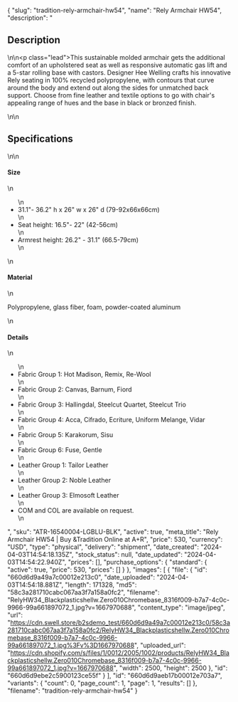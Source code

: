 {
  "slug": "tradition-rely-armchair-hw54",
  "name": "Rely Armchair HW54",
  "description": "<h2>Description</h2>\n<!-- split -->\n<p class=\"lead\">This sustainable molded armchair gets the additional comfort of an upholstered seat as well as responsive automatic gas lift and a 5-star rolling base with castors. Designer Hee Welling crafts his innovative Rely seating in 100% recycled polypropylene, with contours that curve around the body and extend out along the sides for unmatched back support. Choose from fine leather and textile options to go with chair's appealing range of hues and the base in black or bronzed finish. </p>\n<!-- split -->\n<h2>Specifications</h2>\n<!-- split -->\n<h4>Size</h4>\n<ul>\n<li>31.1\"- 36.2\" h x 26\" w x 26\" d (79-92x66x66cm)</li>\n<li>Seat height: 16.5\"- 22\" (42-56cm)</li>\n<li>Armrest height: 26.2\" - 31.1\" (66.5-79cm)</li>\n</ul>\n<h4>Material</h4>\n<p>Polypropylene, glass fiber, foam, powder-coated aluminum</p>\n<h4>Details</h4>\n<ul>\n<li>Fabric Group 1: Hot Madison, Remix, Re-Wool</li>\n<li>Fabric Group 2: Canvas, Barnum, Fiord</li>\n<li>Fabric Group 3: Hallingdal, Steelcut Quartet, Steelcut Trio</li>\n<li>Fabric Group 4: Acca, Cifrado, Ecriture, Uniform Melange, Vidar</li>\n<li>Fabric Group 5: Karakorum, Sisu</li>\n<li>Fabric Group 6: Fuse, Gentle</li>\n<li>Leather Group 1: Tailor Leather</li>\n<li>Leather Group 2: Noble Leather</li>\n<li>Leather Group 3: Elmosoft Leather</li>\n<li>COM and COL are available on request.</li>\n</ul>",
  "sku": "ATR-16540004-LGBLU-BLK",
  "active": true,
  "meta_title": "Rely Armchair HW54 | Buy &Tradition Online at A+R",
  "price": 530,
  "currency": "USD",
  "type": "physical",
  "delivery": "shipment",
  "date_created": "2024-04-03T14:54:18.135Z",
  "stock_status": null,
  "date_updated": "2024-04-03T14:54:22.940Z",
  "prices": [],
  "purchase_options": {
    "standard": {
      "active": true,
      "price": 530,
      "prices": []
    }
  },
  "images": [
    {
      "file": {
        "id": "660d6d9a49a7c00012e213c0",
        "date_uploaded": "2024-04-03T14:54:18.881Z",
        "length": 171328,
        "md5": "58c3a281710cabc067aa3f7a158a0fc2",
        "filename": "RelyHW34_Blackplasticshellw.Zero010Chromebase_8316f009-b7a7-4c0c-9966-99a661897072_1.jpg?v=1667970688",
        "content_type": "image/jpeg",
        "url": "https://cdn.swell.store/b2sdemo_test/660d6d9a49a7c00012e213c0/58c3a281710cabc067aa3f7a158a0fc2/RelyHW34_Blackplasticshellw.Zero010Chromebase_8316f009-b7a7-4c0c-9966-99a661897072_1.jpg%3Fv%3D1667970688",
        "uploaded_url": "https://cdn.shopify.com/s/files/1/0012/2005/1002/products/RelyHW34_Blackplasticshellw.Zero010Chromebase_8316f009-b7a7-4c0c-9966-99a661897072_1.jpg?v=1667970688",
        "width": 2500,
        "height": 2500
      },
      "id": "660d6d9ebe2c5900123ce55f"
    }
  ],
  "id": "660d6d9aeb17b00012e703a7",
  "variants": {
    "count": 0,
    "page_count": 1,
    "page": 1,
    "results": []
  },
  "filename": "tradition-rely-armchair-hw54"
}
